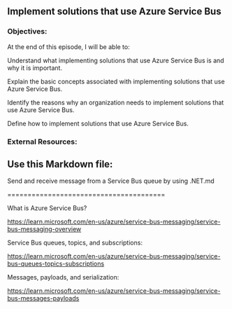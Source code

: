 ## Implement solutions that use Azure Service Bus


### Objectives:

At the end of this episode, I will be able to:

Understand what implementing solutions that use Azure Service Bus is and why it is important.

Explain the basic concepts associated with implementing solutions that use Azure Service Bus.

Identify the reasons why an organization needs to implement solutions that use Azure Service Bus.

Define how to implement solutions that use Azure Service Bus.

### External Resources:

## Use this Markdown file:

Send and receive message from a Service Bus queue by using .NET.md

=======================================

What is Azure Service Bus?

https://learn.microsoft.com/en-us/azure/service-bus-messaging/service-bus-messaging-overview


Service Bus queues, topics, and subscriptions:

https://learn.microsoft.com/en-us/azure/service-bus-messaging/service-bus-queues-topics-subscriptions


Messages, payloads, and serialization:

https://learn.microsoft.com/en-us/azure/service-bus-messaging/service-bus-messages-payloads

